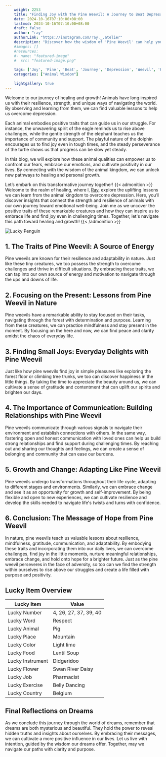 ```yaml
---
    weight: 2253
    title: "Finding Joy with the Pine Weevil: A Journey to Beat Depression"  # Assuming 'title' column exists
    date: 2024-10-16T07:10:00+08:00
    lastmod: 2024-10-16T07:10:00+08:00
    draft: false
    author: "ray"
    authorLink: "https://instagram.com/ray._.atelier"
    description: "Discover how the wisdom of 'Pine Weevil' can help you overcome depression and find joy in your life journey."
    #images: []
    #resources:
    #- name: "featured-image"
    #  src: "featured-image.png"
    
    tags: ['Joy', 'Pine', 'Beat', 'Journey', 'Depression', 'Weevil', 'Finding']
    categories: ["Animal Wisdom"]
    
    lightgallery: true
---
```

    
Welcome to our journey of healing and growth! Animals have long inspired us with their resilience, strength, and unique ways of navigating the world. By observing and learning from them, we can find valuable lessons to help us overcome depression.

Each animal embodies positive traits that can guide us in our struggle. For instance, the unwavering spirit of the eagle reminds us to rise above challenges, while the gentle strength of the elephant teaches us the importance of community and support. The playful nature of the dolphin encourages us to find joy even in tough times, and the steady perseverance of the turtle shows us that progress can be slow yet steady.

In this blog, we will explore how these animal qualities can empower us to confront our fears, embrace our emotions, and cultivate positivity in our lives. By connecting with the wisdom of the animal kingdom, we can unlock new pathways to healing and personal growth.

Let’s embark on this transformative journey together!
{{< admonition >}}
Welcome to the realm of healing, where I, [Ray](https://instagram.com/ray._.atelier), explore the uplifting lessons we can learn from the animal kingdom to overcome depression. Here, you’ll discover insights that connect the strength and resilience of animals with our own journey toward emotional well-being. Join me as we uncover the positive traits of these remarkable creatures and how they can inspire us to embrace life and find joy even in challenging times. Together, let's navigate this path toward healing and growth!
{{< /admonition >}}

![Lucky Penguin](https://cdn.pixabay.com/photo/2024/09/07/02/34/penguins-9028827_1280.jpg "Lucky Penguin")

## 1. The Traits of Pine Weevil: A Source of Energy
Pine weevils are known for their resilience and adaptability in nature. Just like these tiny creatures, we too possess the strength to overcome challenges and thrive in difficult situations. By embracing these traits, we can tap into our own source of energy and motivation to navigate through the ups and downs of life.

## 2. Focusing on the Present: Lessons from Pine Weevil in Nature
Pine weevils have a remarkable ability to stay focused on their tasks, navigating through the forest with determination and purpose. Learning from these creatures, we can practice mindfulness and stay present in the moment. By focusing on the here and now, we can find peace and clarity amidst the chaos of everyday life.

## 3. Finding Small Joys: Everyday Delights with Pine Weevil
Just like how pine weevils find joy in simple pleasures like exploring the forest floor or climbing tree trunks, we too can discover happiness in the little things. By taking the time to appreciate the beauty around us, we can cultivate a sense of gratitude and contentment that can uplift our spirits and brighten our days.

## 4. The Importance of Communication: Building Relationships with Pine Weevil
Pine weevils communicate through various signals to navigate their environment and establish connections with others. In the same way, fostering open and honest communication with loved ones can help us build strong relationships and find support during challenging times. By reaching out and sharing our thoughts and feelings, we can create a sense of belonging and community that can ease our burdens.

## 5. Growth and Change: Adapting Like Pine Weevil
Pine weevils undergo transformations throughout their life cycle, adapting to different stages and environments. Similarly, we can embrace change and see it as an opportunity for growth and self-improvement. By being flexible and open to new experiences, we can cultivate resilience and develop the skills needed to navigate life's twists and turns with confidence.

## 6. Conclusion: The Message of Hope from Pine Weevil
In nature, pine weevils teach us valuable lessons about resilience, mindfulness, gratitude, communication, and adaptability. By embodying these traits and incorporating them into our daily lives, we can overcome challenges, find joy in the little moments, nurture meaningful relationships, embrace change, and hold onto hope for a brighter future. Just as the pine weevil perseveres in the face of adversity, so too can we find the strength within ourselves to rise above our struggles and create a life filled with purpose and positivity.


## Lucky Item Overview
| Lucky Item          | Value              |
|---------------|--------------------|
| Lucky Number        | 4, 26, 27, 37, 39, 40  |
| Lucky Word          | Respect |
| Lucky Animal        | Pig |
| Lucky Place         | Mountain     |
| Lucky Color         | Light lime     |
| Lucky Food          | Lentil Soup      |
| Lucky Instrument    | Didgeridoo |
| Lucky Flower        | Swan River Daisy    |
| Lucky Job           | Pharmacist       |
| Lucky Exercise      | Belly Dancing  |
| Lucky Country       | Belgium    |


##  Final Reflections on Dreams

As we conclude this journey through the world of dreams, remember that dreams are both mysterious and beautiful. They hold the power to reveal hidden truths and insights about ourselves. By embracing their messages, we can cultivate a more positive influence in our lives. Let us live with intention, guided by the wisdom our dreams offer. Together, may we navigate our paths with clarity and purpose.
